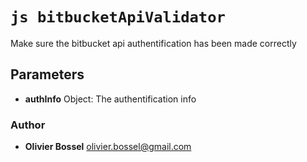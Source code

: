 


<!-- @namespace    sugar.node.auth -->
<!-- @name    bitbucketApiValidator -->

# ```js bitbucketApiValidator ```


Make sure the bitbucket api authentification has been made correctly

## Parameters

- **authInfo**  Object: The authentification info




### Author
- **Olivier Bossel** <a href="mailto:olivier.bossel@gmail.com">olivier.bossel@gmail.com</a> 




